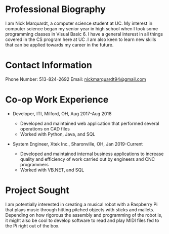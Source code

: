 # Professional Biography

I am Nick Marquardt, a computer science student at UC. My interest in computer science began my senior year in high school when I took some programming classes in Visual Basic 6. I have a general interest in all things covered in the CS program here at UC .I am also keen to learn new skills that can be applied towards my career in the future.

# Contact Information

Phone Number:  513-824-2692
Email:  nickmarquardt94@gmail.com

# Co-op Work Experience
* Developer, ITI, Milford, OH, Aug 2017-Aug 2018
	* Developed and maintained web application that performed several operations on CAD files
	* Worked with Python, Java, and SQL

* System Engineer, Xtek Inc., Sharonville, OH, Jan 2019-Current
	* Developed and maintained internal business applications to increase quality and efficiency of work carried out by engineers and CNC programmers
	* Worked with VB.NET, and SQL

# Project Sought

I am potentially interested in creating a musical robot with a Raspberry Pi that plays music through hitting pitched objects with sticks and mallets. Depending on how rigorous the assembly and programming of the robot is, it might also be cool to develop software to read and play MIDI files fed to the Pi right out of the box.

